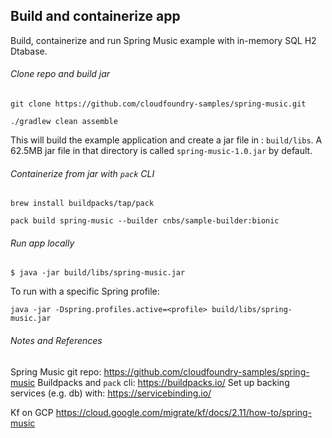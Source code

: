 
## Build and containerize app

Build, containerize and run Spring Music example with in-memory SQL H2 Dtabase.


###### Clone repo and build jar

```
git clone https://github.com/cloudfoundry-samples/spring-music.git

./gradlew clean assemble
```

This will build the example application and create a jar file in : `build/libs`. A 62.5MB jar file in that directory is called `spring-music-1.0.jar` by default.

###### Containerize from jar with `pack` CLI

```
brew install buildpacks/tap/pack

pack build spring-music --builder cnbs/sample-builder:bionic
```

###### Run app locally
```
$ java -jar build/libs/spring-music.jar
```

To run with a specific Spring profile:
```
java -jar -Dspring.profiles.active=<profile> build/libs/spring-music.jar
```

###### Notes and References

Spring Music git repo: https://github.com/cloudfoundry-samples/spring-music
Buildpacks and `pack` cli: https://buildpacks.io/
Set up backing services (e.g. db) with: https://servicebinding.io/


Kf on GCP
https://cloud.google.com/migrate/kf/docs/2.11/how-to/spring-music

